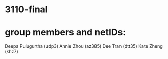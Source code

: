 # 3110-final
# group members and netIDs: 
Deepa Pulugurtha (udp3)
Annie Zhou (az385)
Dee Tran (dtt35)
Kate Zheng (khz7) 
